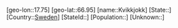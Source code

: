 ﻿---
location: [66.95,17.75]
type: City
tags:
- geo/City


SpocWebEntityId: 31720
isDeleted: false
confidential: public

---
[geo-lon::17.75]
[geo-lat::66.95]
[name::Kvikkjokk]
[State::]
[Country::[Sweden](geo/Continent/Europe/Sweden.md)]
[StateId::]
[Population::]
[Unknown::]

